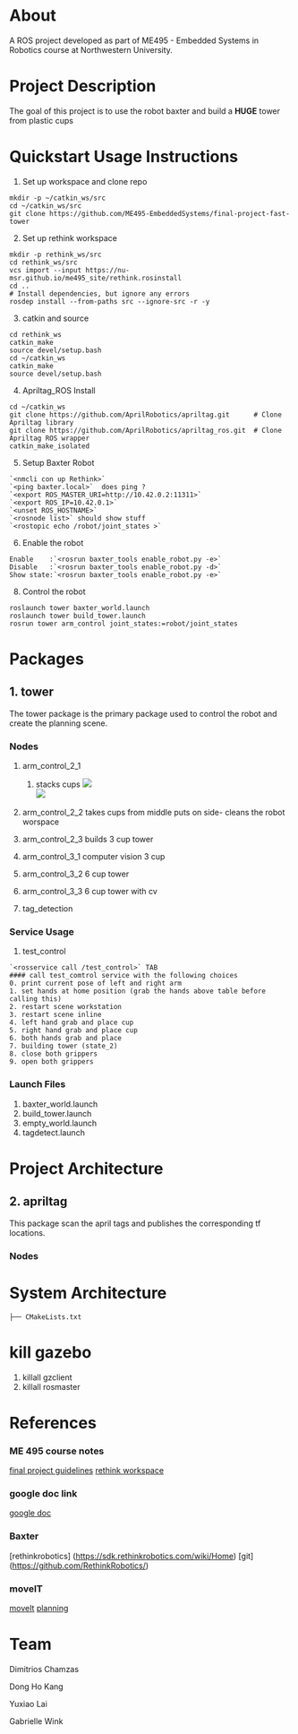# About
A ROS project developed as part of ME495 - Embedded Systems in Robotics course at Northwestern University.

# Project Description
The goal of this project is to use the robot baxter and build a **HUGE** tower from plastic cups



# Quickstart Usage Instructions
1. Set up workspace and clone repo
```
mkdir -p ~/catkin_ws/src
cd ~/catkin_ws/src
git clone https://github.com/ME495-EmbeddedSystems/final-project-fast-tower 
```
2. Set up rethink workspace
```
mkdir -p rethink_ws/src
cd rethink_ws/src
vcs import --input https://nu-msr.github.io/me495_site/rethink.rosinstall
cd ..
# Install dependencies, but ignore any errors
rosdep install --from-paths src --ignore-src -r -y 
```
3. catkin and source
```
cd rethink_ws
catkin_make
source devel/setup.bash
cd ~/catkin_ws
catkin_make
source devel/setup.bash
```
4. Apriltag_ROS Install
```
cd ~/catkin_ws
git clone https://github.com/AprilRobotics/apriltag.git      # Clone Apriltag library
git clone https://github.com/AprilRobotics/apriltag_ros.git  # Clone Apriltag ROS wrapper
catkin_make_isolated  
```
5. Setup Baxter Robot
```
`<nmcli con up Rethink>`
`<ping baxter.local>`  does ping ? 
`<export ROS_MASTER_URI=http://10.42.0.2:11311>`
`<export ROS_IP=10.42.0.1>`
`<unset ROS_HOSTNAME>`
`<rosnode list>` should show stuff
`<rostopic echo /robot/joint_states >`
```
6. Enable the robot
```
Enable    :`<rosrun baxter_tools enable_robot.py -e>`
Disable   :`<rosrun baxter_tools enable_robot.py -d>`
Show state:`<rosrun baxter_tools enable_robot.py -e>`
```
8. Control the robot 
```
roslaunch tower baxter_world.launch
roslaunch tower build_tower.launch
rosrun tower arm_control joint_states:=robot/joint_states
```


# Packages
## 1. tower
The tower package is the primary package used to control the robot and create the planning scene. 
### Nodes
1. arm_control_2_1
   1. stacks cups
![](IMB_8y2szr.GIF)   
![](IMB_8y2szr.GIF)

1. arm_control_2_2
    takes cups from middle puts on side- cleans the robot worspace
2. arm_control_2_3
    builds 3 cup tower
3. arm_control_3_1
    computer vision 3 cup
4. arm_control_3_2
    6 cup tower
5. arm_control_3_3
    6 cup tower with cv
6. tag_detection
### Service Usage
1. test_control
```
`<rosservice call /test_control>` TAB
#### call test_comtrol service with the following choices
0. print current pose of left and right arm
1. set hands at home position (grab the hands above table before calling this)
2. restart scene workstation
3. restart scene inline
4. left hand grab and place cup
5. right hand grab and place cup
6. both hands grab and place
7. building tower (state_2)
8. close both grippers
9. open both grippers
```
### Launch Files
1. baxter_world.launch
2. build_tower.launch
3. empty_world.launch
4. tagdetect.launch

# Project Architecture


## 2. apriltag
This package scan the april tags and publishes the corresponding tf locations.
### Nodes
 







# System Architecture
    ├── CMakeLists.txt







# kill gazebo
1. killall gzclient
2. killall rosmaster




# References
### ME 495 course notes
[final project guidelines](https://nu-msr.github.io/me495_site/final_project2020.html)
[rethink workspace](https://nu-msr.github.io/me495_site/lecture13_rethink.html)
### google doc link
[google doc](https://docs.google.com/document/d/1DyX0WEIv16zhfOnIXlYJH8nFUndHB3Xdr9HTS7mL4ks/edit?usp=sharing)
### Baxter 
[rethinkrobotics] (https://sdk.rethinkrobotics.com/wiki/Home)
[git] (https://github.com/RethinkRobotics/)
### moveIT
[moveIt](https://sdk.rethinkrobotics.com/wiki/MoveIt_Tutorial)
[planning](https://github.com/ros-planning/moveit_robots/tree/kinetic-devel/baxter/baxter_moveit_config/config)


# Team
Dimitrios Chamzas 

Dong Ho Kang

Yuxiao Lai

Gabrielle Wink



